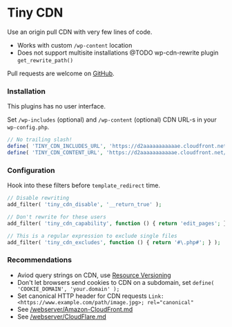 # Tiny CDN

Use an origin pull CDN with very few lines of code.

- Works with custom `/wp-content` location
- Does not support multisite installations @TODO wp-cdn-rewrite plugin `get_rewrite_path()`

Pull requests are welcome on [GitHub](https://github.com/szepeviktor/tiny-cdn).

### Installation

This plugins has no user interface.

Set `/wp-includes` (optional) and `/wp-content` (optional) CDN URL-s in your `wp-config.php`.

```php
// No trailing slash!
define( 'TINY_CDN_INCLUDES_URL', 'https://d2aaaaaaaaaaae.cloudfront.net/wp-includes' );
define( 'TINY_CDN_CONTENT_URL', 'https://d2aaaaaaaaaaae.cloudfront.net/wp-content' );
```

### Configuration

Hook into these filters before `template_redirect` time.

```php
// Disable rewriting
add_filter( 'tiny_cdn_disable', '__return_true' );

// Don't rewrite for these users
add_filter( 'tiny_cdn_capability', function () { return 'edit_pages'; } );

// This is a regular expression to exclude single files
add_filter( 'tiny_cdn_excludes', function () { return '#\.php#'; } );
```

### Recommendations

- Aviod query strings on CDN, use [Resource Versioning](https://wordpress.org/plugins/resource-versioning/)
- Don't let browsers send cookies to CDN on a subdomain, set `define( 'COOKIE_DOMAIN', 'your.domain' );`
- Set canonical HTTP header for CDN requests `Link: <https://www.example.com/path/image.jpg>; rel="canonical"`
- See [/webserver/Amazon-CloudFront.md](https://github.com/szepeviktor/debian-server-tools/blob/master/webserver/Amazon-CloudFront.md)
- See [/webserver/CloudFlare.md](https://github.com/szepeviktor/debian-server-tools/blob/master/webserver/CloudFlare.md)
